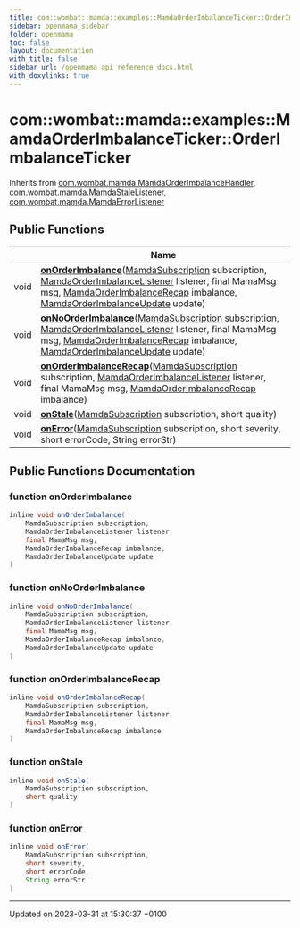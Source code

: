 ```yaml
---
title: com::wombat::mamda::examples::MamdaOrderImbalanceTicker::OrderImbalanceTicker
sidebar: openmama_sidebar
folder: openmama
toc: false
layout: documentation
with_title: false
sidebar_url: /openmama_api_reference_docs.html
with_doxylinks: true
---
```


# com::wombat::mamda::examples::MamdaOrderImbalanceTicker::OrderImbalanceTicker





Inherits from [com.wombat.mamda.MamdaOrderImbalanceHandler](interfacecom_1_1wombat_1_1mamda_1_1MamdaOrderImbalanceHandler.html), [com.wombat.mamda.MamdaStaleListener](interfacecom_1_1wombat_1_1mamda_1_1MamdaStaleListener.html), [com.wombat.mamda.MamdaErrorListener](interfacecom_1_1wombat_1_1mamda_1_1MamdaErrorListener.html)

## Public Functions

|                | Name           |
| -------------- | -------------- |
| void | **[onOrderImbalance](classcom_1_1wombat_1_1mamda_1_1examples_1_1MamdaOrderImbalanceTicker_1_1OrderImbalanceTicker.html#function-onorderimbalance)**([MamdaSubscription](classcom_1_1wombat_1_1mamda_1_1MamdaSubscription.html) subscription, [MamdaOrderImbalanceListener](classcom_1_1wombat_1_1mamda_1_1MamdaOrderImbalanceListener.html) listener, final MamaMsg msg, [MamdaOrderImbalanceRecap](interfacecom_1_1wombat_1_1mamda_1_1MamdaOrderImbalanceRecap.html) imbalance, [MamdaOrderImbalanceUpdate](interfacecom_1_1wombat_1_1mamda_1_1MamdaOrderImbalanceUpdate.html) update) |
| void | **[onNoOrderImbalance](classcom_1_1wombat_1_1mamda_1_1examples_1_1MamdaOrderImbalanceTicker_1_1OrderImbalanceTicker.html#function-onnoorderimbalance)**([MamdaSubscription](classcom_1_1wombat_1_1mamda_1_1MamdaSubscription.html) subscription, [MamdaOrderImbalanceListener](classcom_1_1wombat_1_1mamda_1_1MamdaOrderImbalanceListener.html) listener, final MamaMsg msg, [MamdaOrderImbalanceRecap](interfacecom_1_1wombat_1_1mamda_1_1MamdaOrderImbalanceRecap.html) imbalance, [MamdaOrderImbalanceUpdate](interfacecom_1_1wombat_1_1mamda_1_1MamdaOrderImbalanceUpdate.html) update) |
| void | **[onOrderImbalanceRecap](classcom_1_1wombat_1_1mamda_1_1examples_1_1MamdaOrderImbalanceTicker_1_1OrderImbalanceTicker.html#function-onorderimbalancerecap)**([MamdaSubscription](classcom_1_1wombat_1_1mamda_1_1MamdaSubscription.html) subscription, [MamdaOrderImbalanceListener](classcom_1_1wombat_1_1mamda_1_1MamdaOrderImbalanceListener.html) listener, final MamaMsg msg, [MamdaOrderImbalanceRecap](interfacecom_1_1wombat_1_1mamda_1_1MamdaOrderImbalanceRecap.html) imbalance) |
| void | **[onStale](classcom_1_1wombat_1_1mamda_1_1examples_1_1MamdaOrderImbalanceTicker_1_1OrderImbalanceTicker.html#function-onstale)**([MamdaSubscription](classcom_1_1wombat_1_1mamda_1_1MamdaSubscription.html) subscription, short quality) |
| void | **[onError](classcom_1_1wombat_1_1mamda_1_1examples_1_1MamdaOrderImbalanceTicker_1_1OrderImbalanceTicker.html#function-onerror)**([MamdaSubscription](classcom_1_1wombat_1_1mamda_1_1MamdaSubscription.html) subscription, short severity, short errorCode, String errorStr) |

## Public Functions Documentation

### function onOrderImbalance

```java
inline void onOrderImbalance(
    MamdaSubscription subscription,
    MamdaOrderImbalanceListener listener,
    final MamaMsg msg,
    MamdaOrderImbalanceRecap imbalance,
    MamdaOrderImbalanceUpdate update
)
```


### function onNoOrderImbalance

```java
inline void onNoOrderImbalance(
    MamdaSubscription subscription,
    MamdaOrderImbalanceListener listener,
    final MamaMsg msg,
    MamdaOrderImbalanceRecap imbalance,
    MamdaOrderImbalanceUpdate update
)
```


### function onOrderImbalanceRecap

```java
inline void onOrderImbalanceRecap(
    MamdaSubscription subscription,
    MamdaOrderImbalanceListener listener,
    final MamaMsg msg,
    MamdaOrderImbalanceRecap imbalance
)
```


### function onStale

```java
inline void onStale(
    MamdaSubscription subscription,
    short quality
)
```


### function onError

```java
inline void onError(
    MamdaSubscription subscription,
    short severity,
    short errorCode,
    String errorStr
)
```


-------------------------------

Updated on 2023-03-31 at 15:30:37 +0100